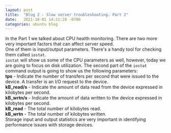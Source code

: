 ```yaml
---
layout: post
title:  "Blog 2 - Slow server troubleshooting. Part 2"
date:   2021-10-01 14:21:28 -0700
categories: ubuntu blog
---
```

In the Part 1 we talked about CPU health monitoring. There are two more very important factors that can affect server speed.<br> 
One of them is input/output parameters. There's a handy tool for checking them  called `iostat`. <br>`iostat` will show us some of the CPU parameters as well, however, today we are going to focus on disk utilization. The second part of the `iostat` command output is going to show us the following parameters:<br>
<b>tps</b> - Indicate the number of transfers per second that were issued to the device. A transfer is an I/O request to the device. <br>
<b>kB_read/s</b> - Indicate the amount of data read from the device expressed in kilobytes per second. <br>
<b>kB_wrtn/s</b> - Indicate the amount of data written to the device expressed in kilobytes per second. <br>
<b>kB_read</b> - The total number of kilobytes read.<br>
<b>kB_wrtn</b> - The total number of kilobytes written.<br>
Storage input and output statistics are very important in identifying performance issues with storage devices.<br><br>

